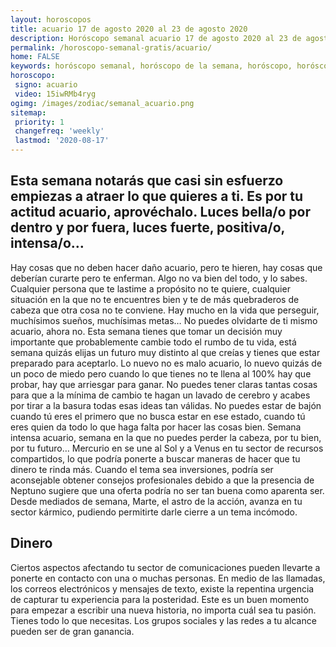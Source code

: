```yaml
---
layout: horoscopos
title: acuario 17 de agosto 2020 al 23 de agosto 2020 
description: Horóscopo semanal acuario 17 de agosto 2020 al 23 de agosto 2020. Esta semana notarás que casi sin esfuerzo empiezas a atraer lo que quieres a ti. Es por tu actitud acuario, aprovéchalo. Luces bella/o por dentro y por fuera, luces fuerte, positiva/o, intensa/o…
permalink: /horoscopo-semanal-gratis/acuario/
home: FALSE
keywords: horóscopo semanal, horóscopo de la semana, horóscopo, horóscopo gratis,horóscopos, horóscopo esperanza gracia, horoscopos acuario la semana, horóscopos gratis, Tarot, Astrologia, Zodíaco, acuario, horoscopo gratis, semanal
horoscopo:
 signo: acuario
 video: 15iwRMb4ryg
ogimg: /images/zodiac/semanal_acuario.png
sitemap:
 priority: 1
 changefreq: 'weekly'
 lastmod: '2020-08-17'
---
```




## Esta semana notarás que casi sin esfuerzo empiezas a atraer lo que quieres a ti. Es por tu actitud acuario, aprovéchalo. Luces bella/o por dentro y por fuera, luces fuerte, positiva/o, intensa/o…

Hay cosas que no deben hacer daño acuario, pero te hieren, hay cosas que deberían curarte pero te enferman. Algo no va bien del todo, y lo sabes. Cualquier persona que te lastime a propósito no te quiere, cualquier situación en la que no te encuentres bien y te de más quebraderos de cabeza que otra cosa no te conviene. Hay mucho en la vida que perseguir, muchísimos sueños, muchísimas metas… No puedes olvidarte de ti mismo acuario, ahora no. Esta semana tienes que tomar un decisión muy importante que probablemente cambie todo el rumbo de tu vida, está semana quizás elijas un futuro muy distinto al que creías y tienes que estar preparado para aceptarlo. Lo nuevo no es malo acuario, lo nuevo quizás de un poco de miedo pero cuando lo que tienes no te llena al 100% hay que probar, hay que arriesgar para ganar. No puedes tener claras tantas cosas para que a la mínima de cambio te hagan un lavado de cerebro y acabes por tirar a la basura todas esas ideas tan válidas. No puedes estar de bajón cuando tú eres el primero que no busca estar en ese estado, cuando tú eres quien da todo lo que haga falta por hacer las cosas bien. Semana intensa acuario, semana en la que no puedes perder la cabeza, por tu bien, por tu futuro… Mercurio en se une al Sol y a Venus en tu sector de recursos compartidos, lo que podría ponerte a buscar maneras de hacer que tu dinero te rinda más. Cuando el tema sea inversiones, podría ser aconsejable obtener consejos profesionales debido a que la presencia de Neptuno sugiere que una oferta podría no ser tan buena como aparenta ser. Desde mediados de semana, Marte, el astro de la acción, avanza en tu sector kármico, pudiendo permitirte darle cierre a un tema incómodo.

## Dinero

Ciertos aspectos afectando tu sector de comunicaciones pueden llevarte a ponerte en contacto con una o muchas personas. En medio de las llamadas, los correos electrónicos y mensajes de texto, existe la repentina urgencia de capturar tu experiencia para la posteridad. Este es un buen momento para empezar a escribir una nueva historia, no importa cuál sea tu pasión. Tienes todo lo que necesitas. Los grupos sociales y las redes a tu alcance pueden ser de gran ganancia.